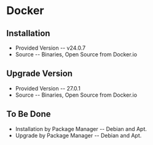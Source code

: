 # Docker

## Installation 

* Provided Version -- v24.0.7
* Source -- Binaries, Open Source from Docker.io

## Upgrade Version 

* Provided Version -- 27.0.1
* Source -- Binaries, Open Source from Docker.io


## To Be Done

* Installation by Package Manager -- Debian and Apt.
* Upgrade by Package Manager -- Debian and Apt.